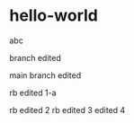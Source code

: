 # hello-world
abc

branch edited

main branch edited

rb edited 1-a

rb edited 2
rb edited 3
edited 4
